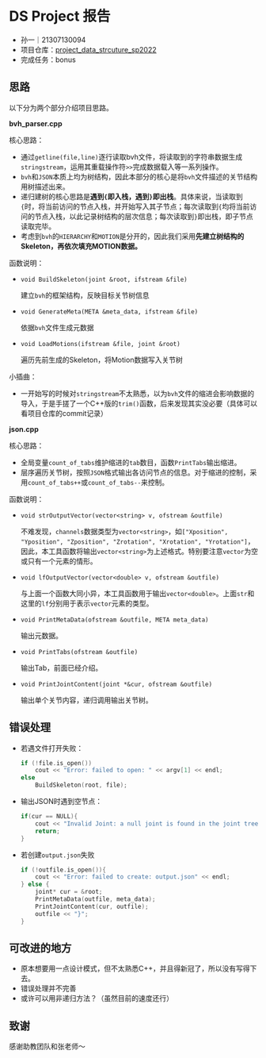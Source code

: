 # DS Project 报告

* 孙一｜21307130094
* 项目仓库：[project_data_strcuture_sp2022](https://github.com/Boreas618/project_data_strcuture_sp2022)
* 完成任务：bonus

## 思路

以下分为两个部分介绍项目思路。

**bvh_parser.cpp**

核心思路：

* 通过`getline(file,line)`逐行读取bvh文件，将读取到的字符串数据生成`stringstream`，运用其重载操作符`>>`完成数据载入等一系列操作。
* `bvh`和`JSON`本质上均为树结构，因此本部分的核心是将`bvh`文件描述的关节结构用树描述出来。
* 递归建树的核心思路是**遇到`{`即入栈，遇到`}`即出栈**。具体来说，当读取到`{`时，将当前访问的节点入栈，并开始写入其子节点；每次读取到`{`均将当前访问的节点入栈，以此记录树结构的层次信息；每次读取到`}`即出栈，即子节点读取完毕。
* 考虑到`bvh`的`HIERARCHY`和`MOTION`是分开的，因此我们采用**先建立树结构的Skeleton，再依次填充MOTION数据。**

函数说明：

* `void BuildSkeleton(joint &root, ifstream &file)`

  建立`bvh`的框架结构，反映目标关节树信息

* `void GenerateMeta(META &meta_data, ifstream &file)`

  依据`bvh`文件生成元数据

* `void LoadMotions(ifstream &file, joint &root)`

  遍历先前生成的Skeleton，将Motion数据写入关节树

小插曲：

* 一开始写的时候对`stringstream`不太熟悉，以为`bvh`文件的缩进会影响数据的导入，于是手搓了一个C++版的`trim()`函数，后来发现其实没必要（具体可以看项目仓库的commit记录）

**json.cpp**

核心思路：

* 全局变量`count_of_tabs`维护缩进的`tab`数目，函数`PrintTabs`输出缩进。
* 层序遍历关节树，按照`JSON`格式输出各访问节点的信息。对于缩进的控制，采用`count_of_tabs++`或`count_of_tabs--`来控制。

函数说明：

* `void strOutputVector(vector<string> v, ofstream &outfile)`

  不难发现，`channels`数据类型为`vector<string>`，如`["Xposition", "Yposition", "Zposition", "Zrotation", "Xrotation", "Yrotation"]`，因此，本工具函数将输出`vector<string>`为上述格式。特别要注意`vector`为空或只有一个元素的情形。

* `void lfOutputVector(vector<double> v, ofstream &outfile)`

  与上面一个函数大同小异，本工具函数用于输出`vector<double>`。上面`str`和这里的`lf`分别用于表示`vector`元素的类型。

* `void PrintMetaData(ofstream &outfile, META meta_data)`

  输出元数据。

* `void PrintTabs(ofstream &outfile)`

  输出Tab，前面已经介绍。

* `void PrintJointContent(joint *&cur, ofstream &outfile)`

  输出单个关节内容，递归调用输出关节树。

## 错误处理

* 若遇文件打开失败：

  ```c++
  if (!file.is_open())
      cout << "Error: failed to open: " << argv[1] << endl;
  else
      BuildSkeleton(root, file);
  ```

* 输出JSON时遇到空节点：

  ```c++
  if(cur == NULL){
      cout << "Invalid Joint: a null joint is found in the joint tree";
      return;
  }
  ```

* 若创建`output.json`失败

  ```c++
  if (!outfile.is_open()){
      cout << "Error: failed to create: output.json" << endl;
  } else {
      joint* cur = &root;
      PrintMetaData(outfile, meta_data);
      PrintJointContent(cur, outfile);
      outfile << "}";
  }
  ```

## 可改进的地方

* 原本想要用一点设计模式，但不太熟悉C++，并且得新冠了，所以没有写得下去。
* 错误处理并不完善
* 或许可以用非递归方法？（虽然目前的速度还行）

## 致谢

感谢助教团队和张老师～